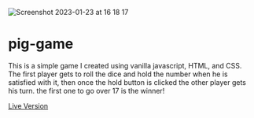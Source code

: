 ![Screenshot 2023-01-23 at 16 18 17](https://user-images.githubusercontent.com/93989404/214076922-fa8461d9-a103-41c9-b333-2e2ba3f39632.png)

# pig-game

This is a simple game I created using vanilla javascript, HTML, and CSS. The first player gets to roll the dice and hold the number when he is satisfied with it, then once the hold button is clicked the other player gets his turn. the first one to go over 17 is the winner!

[Live Version](https://pig-game-uri.netlify.app/)
